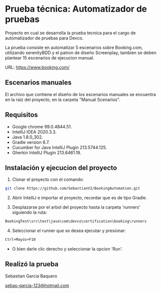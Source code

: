 # Prueba técnica: Automatizador de pruebas

Proyecto en cual se desarrolla la prueba tecnica para el cargo de automatizador de pruebas para Devco.

La prueba consiste en automatizar 5 escenarios sobre Booking.com, utilizando serenityBDD y el patron de diseño Screenplay, tambien se deben plantear 15 escenarios de 
ejecucion manual.

URL: https://www.booking.com/

## Escenarios manuales
El archivo que contiene el diseño de los escenarios manuales se encuentra en la raiz del proyecto, en la carpeta "Manual Scenarios".

## Requisitos

* Google chrome 99.0.4844.51.
* IntelliJ IDEA 2020.3.3.
* Java 1.8.0_302.
* Gradle version 6.7.
* Cucumber for Java IntelliJ Plugin 213.5744.125.
* Gherkin IntelliJ Plugin 213.6461.19.


## Instalación y ejecucion del proyecto

1. Clonar el proyecto con el comando:

```bash
git clone https://github.com/SebastianV2/BookingAutomation.git
```

2. Abrir IntelliJ e importar el proyecto, recordar que es de tipo Gradle.

3. Desplazarse por el arbol del proyecto hasta la carpeta 'runners' siguiendo la ruta:
```bash
BookingTest\src\test\java\com\devco\certification\booking\runners
```

4. Seleccionar el runner que se desea ejecutar y presionar: 
```bash
Ctrl+Mayús+F10
```
 * O bien darle clic derecho y seleccionar la opcion 'Run'.

## Realizó la prueba
Sebastian Garcia Baquero

sebas-garcia-123@hotmail.com
